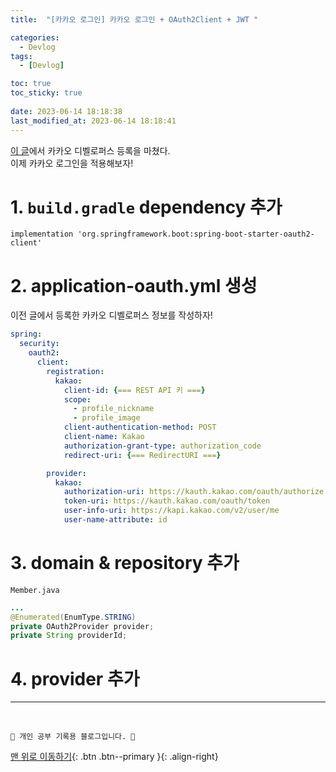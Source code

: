 ```yaml
---
title:  "[카카오 로그인] 카카오 로그인 + OAuth2Client + JWT "

categories:
  - Devlog
tags:
  - [Devlog]

toc: true
toc_sticky: true
 
date: 2023-06-14 18:18:38
last_modified_at: 2023-06-14 18:18:41
---
```


[이 글]()에서 카카오 디벨로퍼스 등록을 마쳤다.<br>
이제 카카오 로그인을 적용해보자!


# 1. `build.gradle` dependency 추가
```
implementation 'org.springframework.boot:spring-boot-starter-oauth2-client'
```

# 2. application-oauth.yml 생성
이전 글에서 등록한 카카오 디벨로퍼스 정보를 작성하자!
```yml
spring:
  security:
    oauth2:
      client:
        registration:
          kakao:
            client-id: {=== REST API 키 ===}
            scope:
              - profile_nickname
              - profile_image
            client-authentication-method: POST
            client-name: Kakao
            authorization-grant-type: authorization_code
            redirect-uri: {=== RedirectURI ===}

        provider:
          kakao:
            authorization-uri: https://kauth.kakao.com/oauth/authorize
            token-uri: https://kauth.kakao.com/oauth/token
            user-info-uri: https://kapi.kakao.com/v2/user/me
            user-name-attribute: id
```

# 3. domain & repository 추가
`Member.java`
```java
...
@Enumerated(EnumType.STRING)
private OAuth2Provider provider;
private String providerId;
```

# 4. provider 추가












***
<br>


    💛 개인 공부 기록용 블로그입니다. 👻

[맨 위로 이동하기](#){: .btn .btn--primary }{: .align-right}